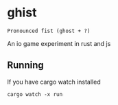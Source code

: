 # ghist
`Pronounced fist (ghost + ?)`

An io game experiment in rust and js

## Running
If you have cargo watch installed

`cargo watch -x run`